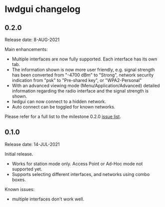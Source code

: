 # Iwdgui changelog

## 0.2.0

Release date: 8-AUG-2021

Main enhancements:

- Multiple interfaces are now fully supported. Each interface has its own tab.
- The information shown is now more user friendly, e.g.
  signal strength has been converted from "-4700 dBm" to "Strong",
  network security indication from "psk" to "Pre-shared key", or "WPA2-Personal"
- With an advanced viewing mode (Menu/Application/Advanced) detailed
  information regarding the radio interface and the signal strength is shown.
- Iwdgui can now connect to a hidden network.
- Auto connect can be toggled for known networks.

Please refer for a full list to the milestone 0.2.0
[issue list](https://gitlab.com/hfernh/iwdgui/-/milestones/1).


## 0.1.0

Release date: 14-JUL-2021

Initial release.

- Works for station mode only. Access Point or Ad-Hoc mode not supported yet.
- Supports selecting different interfaces, and networks using combo boxes.


Known issues:

- multiple interfaces don't work well.

